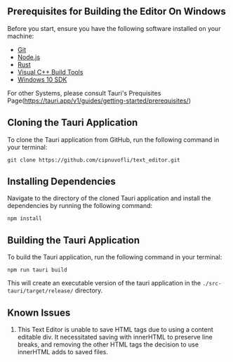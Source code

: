 ## Prerequisites for Building the Editor On Windows

Before you start, ensure you have the following software installed on your machine:

- [Git](https://git-scm.com/downloads)
- [Node.js](https://nodejs.org/en/download/)
- [Rust](https://www.rust-lang.org/tools/install)
- [Visual C++ Build Tools](https://visualstudio.microsoft.com/visual-cpp-build-tools/)
- [Windows 10 SDK](https://developer.microsoft.com/en-us/windows/downloads/windows-10-sdk/)

For other Systems, please consult Tauri's Prequisites Page(https://tauri.app/v1/guides/getting-started/prerequisites/)

## Cloning the Tauri Application

To clone the Tauri application from GitHub, run the following command in your terminal:

```
git clone https://github.com/cipnuvofli/text_editor.git
```

## Installing Dependencies

Navigate to the directory of the cloned Tauri application and install the dependencies by running the following command:

```
npm install
```

## Building the Tauri Application

To build the Tauri application, run the following command in your terminal:

```
npm run tauri build
```

This will create an executable version of the tauri application in the `./src-tauri/target/release/` directory.

## Known Issues

1. This Text Editor is unable to save HTML tags due to using a content editable div. It necessitated saving with innerHTML to preserve line breaks, and removing the other HTML tags the decision to use innerHTML adds to saved files. 

